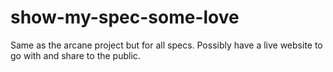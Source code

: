 # show-my-spec-some-love

Same as the arcane project but for all specs. Possibly have a live website to go with and share to the public.
